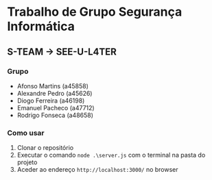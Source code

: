 # Trabalho de Grupo Segurança Informática
## S-TEAM -> SEE-U-L4TER
### Grupo
- Afonso Martins (a45858)
- Alexandre Pedro (a45626)
- Diogo Ferreira (a46198)
- Emanuel Pacheco (a47712)
- Rodrigo Fonseca (a48658)

### Como usar
1. Clonar o repositório
2. Executar o comando ```node .\server.js``` com o terminal na pasta do projeto
3. Aceder ao endereço ```http://localhost:3000/``` no browser